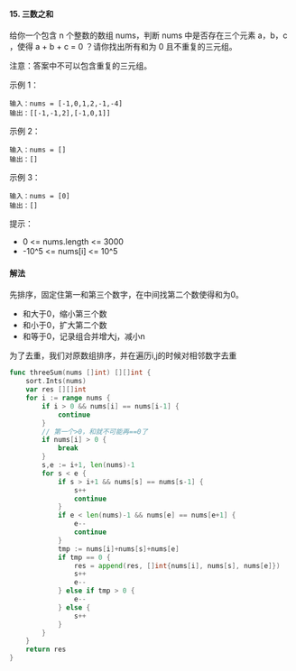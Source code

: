 #### 15. 三数之和
给你一个包含 n 个整数的数组 nums，判断 nums 中是否存在三个元素 a，b，c ，使得 a + b + c = 0 ？请你找出所有和为 0 且不重复的三元组。

注意：答案中不可以包含重复的三元组。

示例 1：
```
输入：nums = [-1,0,1,2,-1,-4]
输出：[[-1,-1,2],[-1,0,1]]
```
示例 2：
```
输入：nums = []
输出：[]
```
示例 3：
```
输入：nums = [0]
输出：[]
```

提示：
- 0 <= nums.length <= 3000
- -10^5 <= nums[i] <= 10^5

#### 解法
先排序，固定住第一和第三个数字，在中间找第二个数使得和为0。
- 和大于0，缩小第三个数
- 和小于0，扩大第二个数
- 和等于0，记录组合并增大j，减小n

为了去重，我们对原数组排序，并在遍历i,j的时候对相邻数字去重
```go
func threeSum(nums []int) [][]int {
    sort.Ints(nums)
    var res [][]int
    for i := range nums {
        if i > 0 && nums[i] == nums[i-1] {
            continue
        }
		// 第一个>0，和就不可能再==0了
        if nums[i] > 0 {
            break
        }
        s,e := i+1, len(nums)-1
        for s < e {
            if s > i+1 && nums[s] == nums[s-1] {
                s++
                continue
            }
            if e < len(nums)-1 && nums[e] == nums[e+1] {
                e--
                continue
            }
            tmp := nums[i]+nums[s]+nums[e] 
            if tmp == 0 {
                res = append(res, []int{nums[i], nums[s], nums[e]})
                s++
                e--
            } else if tmp > 0 {
                e--
            } else {
                s++
            }
        }
    }
    return res
}
```